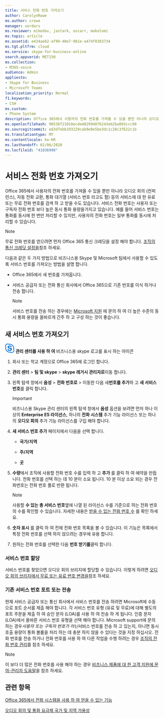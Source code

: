 ```yaml
---
title: 서비스 전화 번호 가져오기
author: CarolynRowe
ms.author: crowe
manager: serdars
ms.reviewer: mikedav, jastark, oscarr, makolomi
ms.topic: article
ms.assetid: e434aeb2-af99-40e7-981e-a474f0383734
ms.tgt.pltfrm: cloud
ms.service: skype-for-business-online
search.appverid: MET150
ms.collection:
- M365-voice
audience: Admin
appliesto:
- Skype for Business
- Microsoft Teams
localization_priority: Normal
f1.keywords:
- CSH
ms.custom:
- Phone System
description: Office 365에서 사용자의 전화 번호를 가져올 수 있을 뿐만 아니라 오디오 회의 (컨퍼런스), 자동 전화 교환, 통화 대기열 (서비스 번호 라고도 함) 등의 서비스에 대 한 유료 또는 무료 전화 번호를 검색 하 고 받을 수도 있습니다. 서비스 전화 번호는 사용자 또는 구독자 전화 번호 보다 높은 동시 통화 용량을가지고 있습니다.
ms.openlocfilehash: 90538f21018ecde402994076243eb2ba893ccc98
ms.sourcegitcommit: ed3d7ebb193229cab9e0e5be3dc1c28c3f622c1b
ms.translationtype: MT
ms.contentlocale: ko-KR
ms.lasthandoff: 02/06/2020
ms.locfileid: "41836998"
---
```

# <a name="getting-service-phone-numbers"></a>서비스 전화 번호 가져오기

Office 365에서 사용자의 전화 번호를 가져올 수 있을 뿐만 아니라 오디오 회의 (컨퍼런스), 자동 전화 교환, 통화 대기열 (서비스 번호 라고도 함) 등의 서비스에 대 한 유료 또는 무료 전화 번호를 검색 하 고 받을 수도 있습니다. 서비스 전화 번호는 사용자 또는 구독자 전화 번호 보다 높은 동시 통화 용량을가지고 있습니다. 예를 들어 서비스 번호는 통화를 동시에 한 번만 처리할 수 있지만, 사용자의 전화 번호는 일부 통화를 동시에 처리할 수 있습니다.
  
> [!NOTE]
> 무료 전화 번호를 얻으려면 먼저 Office 365 통신 크레딧을 설정 해야 합니다. [조직의 통신 크레딧 설정을](/microsoftteams/set-up-communications-credits-for-your-organization)참조 하세요. 
  
다음과 같은 두 가지 방법으로 비즈니스용 Skype 및 Microsoft 팀에서 사용할 수 있도록 서비스 번호를 가져오는 방법을 설명 합니다.
  
- Office 365에서 새 번호를 가져옵니다.
    
- 서비스 공급자 또는 전화 통신 회사에서 Office 365으로 기존 번호를 이식 하거나 전송 합니다.
    
    > [!NOTE]
    > 서비스 번호를 전송 하는 경우에는 [Microsoft 지원](https://support.office.com/en-us/article/32a17ca7-6fa0-4870-8a8d-e25ba4ccfd4b) 에 문의 하 여 더 높은 수준의 동시 통화 용량을 올바르게 간주 하 고 구성 하는 것이 좋습니다.
  
## <a name="get-new-service-numbers"></a>새 서비스 번호 가져오기

![비즈니스용 skype](media/sfb-logo-30x30.png) **관리 센터를 사용 하 여** 비즈니스용 skype 로고를 표시 하는 아이콘

1. 회사 또는 학교 계정으로 Office 365에 로그인 합니다.
    
2. **관리 센터** > **팀 및 skype** > **skype 레거시 관리자로**이동 합니다.
    
3. 왼쪽 탐색 창에서 **음성** > **전화 번호로** > 이동한 다음 새**번호를 추가**하 고 **새 서비스 번호**를 클릭 합니다.
    
    > [!IMPORTANT] 
    > 비즈니스용 Skype 관리 센터의 왼쪽 탐색 창에서 **음성** 옵션을 보려면 먼저 하나 이상의 **Enterprise E5 라이선스**, 하나의 **전화 시스템** 추가 기능 라이선스 또는 하나의 **오디오 회의** 추가 기능 라이선스를 구입 해야 합니다.
    
4. **새 서비스 번호 추가** 페이지에서 다음을 선택 합니다.
    
   - **국가/지역**
    
   - **주/지역**
    
   - **곳**
    
5. **수량**에서 조직에 사용할 전화 번호 수를 입력 하 고 **추가** 를 클릭 하 여 예약을 만듭니다. 전화 번호를 선택 하는 데 10 분이 소요 됩니다. 10 분 이상 소요 되는 경우 전화번호는 전화 번호 풀로 반환 됩니다.
    
    > [!NOTE]
    > 사용할 **수 있는 총 서비스 번호**옆에 나열 된 라이선스 수를 기준으로 하는 전화 번호의 수를 확인할 수 있습니다. 자세한 내용은 [받을 수 있는 전화 번호 수](/microsoftteams/how-many-phone-numbers-can-you-get) 를 확인 하세요.
  
6. **숫자 표시** 를 클릭 하 여 전체 전화 번호 목록을 볼 수 있습니다. 이 기능은 목록에서 특정 전화 번호를 선택 하지 않으려는 경우에 유용 합니다.
    
7. 원하는 전화 번호를 선택한 다음 **번호 받기를**클릭 합니다.
    
### <a name="assign-service-numbers"></a>서비스 번호 할당

서비스 번호를 찾았으면 오디오 회의 브리지에 할당할 수 있습니다. 이렇게 하려면 [오디오 회의 브리지에서 무료 또는 유료 번호 변경을](/MicrosoftTeams/change-the-phone-numbers-on-your-audio-conferencing-bridge)참조 하세요.
  
### <a name="port-or-transfer-existing-service-numbers"></a>기존 서비스 번호 포트 또는 전송

현재 서비스 공급자 또는 통신 회사에서 서비스 번호를 전송 하려면 Microsoft에 수동으로 포트 순서를 제출 해야 합니다. 각 서비스 번호 유형 (유료 및 무료)에 대해 별도의 포트 주문을 제출 하 여 승인 문자 (LOA)를 사용 하 여 전송 하 게 됩니다. 인증 문자 (LOA)에서 올바른 서비스 번호 유형을 선택 해야 합니다. Microsoft support에 문의 하는 경우*사용자 또는 구독자 번호가 아닌*서비스 번호를 전송 하 고 있는지, 아니면 동시 호출 용량이 통화 볼륨을 처리 하는 데 충분 하지 않을 수 있다는 것을 지정 하십시오. 전화 번호를 전송 하거나 전화 번호를 사용 하 여 다른 작업을 수행 하려는 경우 [조직의 전화 번호 관리](/microsoftteams/manage-phone-numbers-for-your-organization)를 참조 하세요.

> [!NOTE]
> 이 보다 더 많은 전화 번호를 사용 해야 하는 경우 [비즈니스 제품에 대 한 고객 지원에 문의-관리자 도움말](https://support.office.com/en-us/article/32a17ca7-6fa0-4870-8a8d-e25ba4ccfd4b)을 참조 하세요. 
  
## <a name="related-topics"></a>관련 항목
[Office 365에서 전화 시스템을 사용 하 여 얻을 수 있는 기능](/MicrosoftTeams/here-s-what-you-get-with-phone-system)

[오디오 회의 및 통화 요금제 국가 및 지역 가용성](/microsoftteams/country-and-region-availability-for-audio-conferencing-and-calling-plans/country-and-region-availability-for-audio-conferencing-and-calling-plans)

  
 